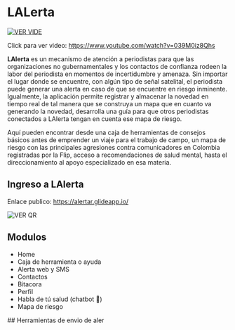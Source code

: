 # LALerta

[![VER VIDE](https://img.youtube.com/vi/039M0iz8Qhs/0.jpg)](https://www.youtube.com/watch?v=039M0iz8Qhs)

Click para ver video: https://www.youtube.com/watch?v=039M0iz8Qhs

**LAlerta** es un mecanismo de atención a periodistas para que las organizaciones no gubernamentales y los contactos de confianza rodeen la labor del periodista en momentos de incertidumbre y amenaza. Sin importar el lugar donde se encuentre, con algún tipo de señal satelital, el periodista puede generar una alerta en caso de que se encuentre en riesgo inminente. Igualmente, la aplicación permite registrar y almacenar la novedad en tiempo real de tal manera que se construya un mapa que en cuanto va generando la novedad, desarrolla una guía para que otros periodistas conectados a LAlerta tengan en cuenta ese mapa de riesgo. 
  
Aquí pueden encontrar desde una caja de herramientas de consejos básicos antes de emprender un viaje para el trabajo de campo, un mapa de riesgo con las principales agresiones contra comunicadores en Colombia registradas por la Flip, acceso a recomendaciones de salud mental, hasta el direccionamiento al apoyo especializado en esa materia.

## Ingreso a LAlerta

Enlace publico: https://alertar.glideapp.io/

![VER QR](https://i.imgur.com/rwASssv.png)

## Modulos

* Home
* Caja de herramienta o ayuda
* Alerta web y SMS
* Contactos
* Bitacora
* Perfil
* Habla de tú salud (chatbot 🤖)
* Mapa de riesgo

## Herramientas de envio de aler
